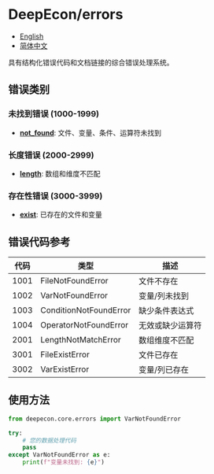 # DeepEcon/errors

- [English](README.md)
- [简体中文](README.zh-CN.md)

具有结构化错误代码和文档链接的综合错误处理系统。

## 错误类别

### 未找到错误 (1000-1999)
- **[not_found](not_found/README.md)**: 文件、变量、条件、运算符未找到

### 长度错误 (2000-2999)  
- **[length](length/README.md)**: 数组和维度不匹配

### 存在性错误 (3000-3999)
- **[exist](exist/README.md)**: 已存在的文件和变量

## 错误代码参考

| 代码 | 类型 | 描述 |
|------|------|------|
| 1001 | FileNotFoundError | 文件不存在 |
| 1002 | VarNotFoundError | 变量/列未找到 |
| 1003 | ConditionNotFoundError | 缺少条件表达式 |
| 1004 | OperatorNotFoundError | 无效或缺少运算符 |
| 2001 | LengthNotMatchError | 数组维度不匹配 |
| 3001 | FileExistError | 文件已存在 |
| 3002 | VarExistError | 变量/列已存在 |

## 使用方法

```python
from deepecon.core.errors import VarNotFoundError

try:
    # 您的数据处理代码
    pass
except VarNotFoundError as e:
    print(f"变量未找到: {e}")
```